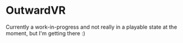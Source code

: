 # OutwardVR
Currently a work-in-progress and not really in a playable state at the moment, but I'm getting there :) 
